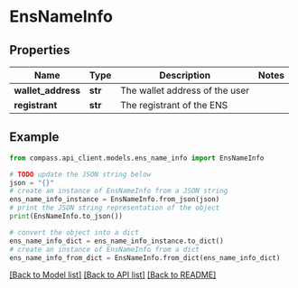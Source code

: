 # EnsNameInfo


## Properties

Name | Type | Description | Notes
------------ | ------------- | ------------- | -------------
**wallet_address** | **str** | The wallet address of the user | 
**registrant** | **str** | The registrant of the ENS | 

## Example

```python
from compass.api_client.models.ens_name_info import EnsNameInfo

# TODO update the JSON string below
json = "{}"
# create an instance of EnsNameInfo from a JSON string
ens_name_info_instance = EnsNameInfo.from_json(json)
# print the JSON string representation of the object
print(EnsNameInfo.to_json())

# convert the object into a dict
ens_name_info_dict = ens_name_info_instance.to_dict()
# create an instance of EnsNameInfo from a dict
ens_name_info_from_dict = EnsNameInfo.from_dict(ens_name_info_dict)
```
[[Back to Model list]](../README.md#documentation-for-models) [[Back to API list]](../README.md#documentation-for-api-endpoints) [[Back to README]](../README.md)


